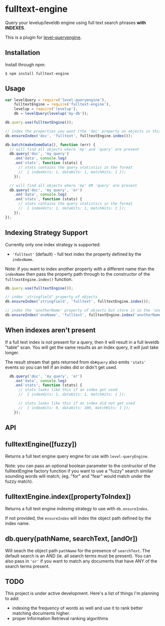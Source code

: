 # fulltext-engine

Query your levelup/leveldb engine using full text search phrases **with INDEXES**.

This is a plugin for [level-queryengine](https://github.com/eugeneware/level-queryengine).

## Installation

Install through npm:

```
$ npm install fulltext-engine
```

## Usage

``` js
var levelQuery = require('level-queryengine'),
    fulltextEngine = require('fulltext-engine'),
    levelup = require('levelup'),
    db = levelQuery(levelup('my-db'));

db.query.use(fulltextEngine());

// index the properties you want (the 'doc' property on objects in this case):
db.ensureIndex('doc', 'fulltext', fulltextEngine.index());

db.batch(makeSomeData(), function (err) {
  // will find all objects where 'my' and 'query' are present
  db.query('doc', 'my query')
    .on('data', console.log)
    .on('stats', function (stats) {
      // stats contains the query statistics in the format
      //  { indexHits: 1, dataHits: 1, matchHits: 1 });
    });

  // will find all objects where 'my' OR 'query' are present
  db.query('doc', 'my query', 'or')
    .on('data', console.log)
    .on('stats', function (stats) {
      // stats contains the query statistics in the format
      //  { indexHits: 1, dataHits: 1, matchHits: 1 });
    });
});
```

## Indexing Strategy Support

Currently only one index strategy is supported:

* `'fulltext'` (default) - full text index the property defined by the `indexName`.

Note: if you want to index another property with a different name than the
`indexName` then pass the property path through to the constructor of the
`fulltextEngine.index()` function.

``` js
db.query.use(fulltextEngine());

// index 'stringfield' property of objects
db.ensureIndex('stringfield', 'fulltext', fulltextEngine.index());

// index the 'anotherName' property of objects but store it in the 'oneName' index
db.ensureIndex('oneName', 'fulltext', fulltextEngine.index('anotherName'));
```

## When indexes aren't present

If a full text index is not present for a query, then it will result in a full
leveldb "table" scan. You will get the same results as an index query, it will
just take longer.

The result stream that gets returned from `db#query` also emits `'stats'` events
so you can tell if an index did or didn't get used.

``` js
  db.query('doc', 'my query', 'or')
    .on('data', console.log)
    .on('stats', function (stats) {
      // stats looks like this if an index got used
      //  { indexHits: 1, dataHits: 1, matchHits: 1 });

      // stats looks like this if an index did not get used
      //  { indexHits: 0, dataHits: 100, matchHits: 1 });
    });
```

## API

## fulltextEngine([fuzzy])

Returns a full text engine query engine for use with `level-queryEngine`.

Note: you can pass an optional boolean parameter to the contructor of the fulltextEngine
factory function if you want to use a "fuzzy" search similar sounding words will
match; (eg. "for" and "fear" would match under the fuzzy match).

## fulltextEngine.index([propertyToIndex])

Returns a full text engine indexing strategy to use with `db.ensureIndex`.

If not provided, the `ensureIndex` will index the object path defined by the index name.

## db.query(pathName, searchText, [andOr])

Will seach the object path `pathName` for the presence of `searchText`. The
default search is an AND (ie. all search terms must be present). You can also
pass in `'or'` if you want to match any documents that have ANY of the search
terms present.

## TODO

This project is under active development. Here's a list of things I'm planning to add:

* indexing the frequency of words as well and use it to rank better matching documents higher.
* proper Information Retrieval ranking algorithms

